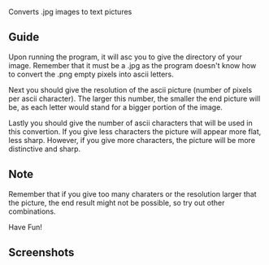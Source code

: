 Converts .jpg images to text pictures

## Guide

Upon running the program, it will asc you to give the directory of your image. Remember that it must be a .jpg as the program doesn't know how to convert the .png empty pixels into ascii letters.

Next you should give the resolution of the ascii picture (number of pixels per ascii character). The larger this number, the smaller the end  picture will be, as each letter would stand for a bigger portion of the image.

Lastly you should give the number of ascii characters that will be used in this convertion. If you give less characters the picture will appear more flat, less sharp. However, if you give more characters, the picture will be more distinctive and sharp.

## Note

Remember that if you give too many charaters or the resolution larger that the picture, the end result might not be possible, so try out other combinations.

Have Fun!

## Screenshots

